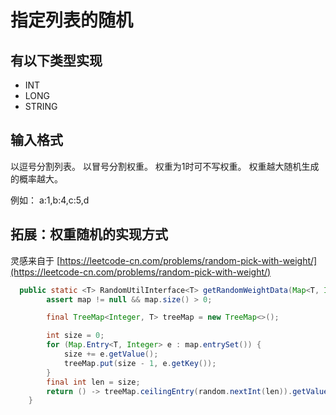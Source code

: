 # 指定列表的随机
## 有以下类型实现
+ INT
+ LONG
+ STRING
## 输入格式
以逗号分割列表。
以冒号分割权重。
权重为1时可不写权重。
权重越大随机生成的概率越大。

例如： a:1,b:4,c:5,d

## 拓展：权重随机的实现方式
灵感来自于 [https://leetcode-cn.com/problems/random-pick-with-weight/](https://leetcode-cn.com/problems/random-pick-with-weight/)

```java
  public static <T> RandomUtilInterface<T> getRandomWeightData(Map<T, Integer> map) {
        assert map != null && map.size() > 0;

        final TreeMap<Integer, T> treeMap = new TreeMap<>();

        int size = 0;
        for (Map.Entry<T, Integer> e : map.entrySet()) {
            size += e.getValue();
            treeMap.put(size - 1, e.getKey());
        }
        final int len = size;
        return () -> treeMap.ceilingEntry(random.nextInt(len)).getValue();
    }
```
